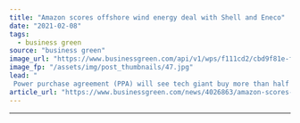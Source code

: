 ```yaml
---
title: "Amazon scores offshore wind energy deal with Shell and Eneco"
date: "2021-02-08"
tags: 
  - business green
source: "business green"
image_url: "https://www.businessgreen.com/api/v1/wps/f111cd2/cbd9f81e-fd78-4a9c-94ff-37ee68f0839e/7/Noordzee-Wind-Farm-Netherlands-2019-185x114.jpg"
image_fp: "/assets/img/post_thumbnails/47.jpg"
lead: "
 Power purchase agreement (PPA) will see tech giant buy more than half the generation capacity of the 759MW Holladske Kust Noord offshore wind farm under construction off the coast of the Netherlands ..."
article_url: "https://www.businessgreen.com/news/4026863/amazon-scores-offshore-wind-energy-deal-shell-eneco"
---
```


---
